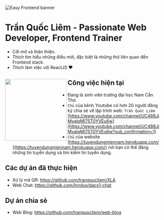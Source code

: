 ![Easy Frontend banner](https://res.cloudinary.com/tranquocliem/image/upload/v1624018851/Th%C3%AAm_ti%C3%AAu_%C4%91%E1%BB%81_wno0t7.png)

# Trần Quốc Liêm - Passionate Web Developer, Frontend Trainer

- Cỡi mở và thân thiện.
- Thích tìm hiểu những điều mới, đặc biệt là những thứ liên quan đến Frontend stack.
- Thích làm việc với ReactJS ❤

## Công việc hiện tại <a href="https://github.com/paulnguyen-mn"><img align="left" width="auto" height="200" src="https://res.cloudinary.com/kimwy/image/upload/v1598840300/easyfrontend/programming_hgngx9.png"></a>

- Đang là sinh viên trường đại học Nam Cần Thơ.
- `Chủ` của kênh Youtube có hơn 20 người đăng ký chia sẻ về lập trình web: `Trần Quốc Liêm` [https://www.youtube.com/channel/UC488JjMyalqMl7ST0YVEu6w](https://www.youtube.com/channel/UC488JjMyalqMl7ST0YVEu6w?sub_confirmation=1)
- `Chủ` của website [https://tuyendungmiennam.herokuapp.com/](https://tuyendungmiennam.herokuapp.com/) nơi bạn có thể đăng những tin tuyển dụng và tìm kiếm tin tuyển dụng.

## Các dự án đã thực hiện

- Xử lý mã QR: https://github.com/tranquocliem/XLA
- Web Chat: https://github.com/lnnduy/dacs1-chat

## Dự án chia sẻ

- Web Blog: https://github.com/tranquocliem/web-blog
